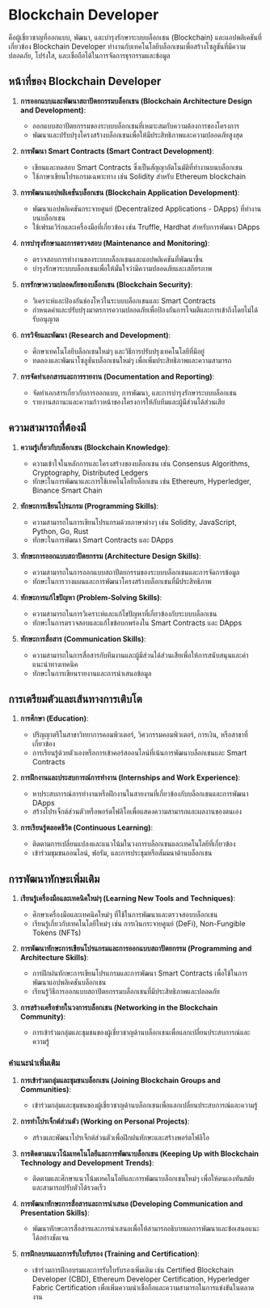 # Blockchain Developer
คือผู้เชี่ยวชาญที่ออกแบบ, พัฒนา, และบำรุงรักษาระบบบล็อกเชน (Blockchain) และแอปพลิเคชันที่เกี่ยวข้อง Blockchain Developer ทำงานกับเทคโนโลยีบล็อกเชนเพื่อสร้างโซลูชันที่มีความปลอดภัย, โปร่งใส, และเชื่อถือได้ในการจัดการธุรกรรมและข้อมูล

## หน้าที่ของ Blockchain Developer

1. **การออกแบบและพัฒนาสถาปัตยกรรมบล็อกเชน (Blockchain Architecture Design and Development)**:
    - ออกแบบสถาปัตยกรรมของระบบบล็อกเชนที่เหมาะสมกับความต้องการของโครงการ
    - พัฒนาและปรับปรุงโครงสร้างบล็อกเชนเพื่อให้มีประสิทธิภาพและความปลอดภัยสูงสุด

2. **การพัฒนา Smart Contracts (Smart Contract Development)**:
    - เขียนและทดสอบ Smart Contracts ซึ่งเป็นสัญญาอัตโนมัติที่ทำงานบนบล็อกเชน
    - ใช้ภาษาเขียนโปรแกรมเฉพาะทาง เช่น Solidity สำหรับ Ethereum blockchain

3. **การพัฒนาแอปพลิเคชันบล็อกเชน (Blockchain Application Development)**:
    - พัฒนาแอปพลิเคชันกระจายศูนย์ (Decentralized Applications - DApps) ที่ทำงานบนบล็อกเชน
    - ใช้เฟรมเวิร์กและเครื่องมือที่เกี่ยวข้อง เช่น Truffle, Hardhat สำหรับการพัฒนา DApps

4. **การบำรุงรักษาและการตรวจสอบ (Maintenance and Monitoring)**:
    - ตรวจสอบการทำงานของระบบบล็อกเชนและแอปพลิเคชันที่พัฒนาขึ้น
    - บำรุงรักษาระบบบล็อกเชนเพื่อให้มั่นใจว่ามีความปลอดภัยและเสถียรภาพ

5. **การรักษาความปลอดภัยของบล็อกเชน (Blockchain Security)**:
    - วิเคราะห์และป้องกันช่องโหว่ในระบบบล็อกเชนและ Smart Contracts
    - กำหนดค่าและปรับปรุงมาตรการความปลอดภัยเพื่อป้องกันการโจมตีและการเข้าถึงโดยไม่ได้รับอนุญาต

6. **การวิจัยและพัฒนา (Research and Development)**:
    - ศึกษาเทคโนโลยีบล็อกเชนใหม่ๆ และวิธีการปรับปรุงเทคโนโลยีที่มีอยู่
    - ทดลองและพัฒนาโซลูชันบล็อกเชนใหม่ๆ เพื่อเพิ่มประสิทธิภาพและความสามารถ

7. **การจัดทำเอกสารและการรายงาน (Documentation and Reporting)**:
    - จัดทำเอกสารเกี่ยวกับการออกแบบ, การพัฒนา, และการบำรุงรักษาระบบบล็อกเชน
    - รายงานสถานะและความก้าวหน้าของโครงการให้กับทีมและผู้มีส่วนได้ส่วนเสีย

## ความสามารถที่ต้องมี

1. **ความรู้เกี่ยวกับบล็อกเชน (Blockchain Knowledge)**:
    - ความเข้าใจในหลักการและโครงสร้างของบล็อกเชน เช่น Consensus Algorithms, Cryptography, Distributed Ledgers
    - ทักษะในการพัฒนาและการใช้เทคโนโลยีบล็อกเชน เช่น Ethereum, Hyperledger, Binance Smart Chain

2. **ทักษะการเขียนโปรแกรม (Programming Skills)**:
    - ความสามารถในการเขียนโปรแกรมด้วยภาษาต่างๆ เช่น Solidity, JavaScript, Python, Go, Rust
    - ทักษะในการพัฒนา Smart Contracts และ DApps

3. **ทักษะการออกแบบสถาปัตยกรรม (Architecture Design Skills)**:
    - ความสามารถในการออกแบบสถาปัตยกรรมของระบบบล็อกเชนและการจัดการข้อมูล
    - ทักษะในการวางแผนและการพัฒนาโครงสร้างบล็อกเชนที่มีประสิทธิภาพ

4. **ทักษะการแก้ไขปัญหา (Problem-Solving Skills)**:
    - ความสามารถในการวิเคราะห์และแก้ไขปัญหาที่เกี่ยวข้องกับระบบบล็อกเชน
    - ทักษะในการตรวจสอบและแก้ไขข้อบกพร่องใน Smart Contracts และ DApps

5. **ทักษะการสื่อสาร (Communication Skills)**:
    - ความสามารถในการสื่อสารกับทีมงานและผู้มีส่วนได้ส่วนเสียเพื่อให้การสนับสนุนและคำแนะนำทางเทคนิค
    - ทักษะในการเขียนรายงานและการนำเสนอข้อมูล

## การเตรียมตัวและเส้นทางการเติบโต

1. **การศึกษา (Education)**:
    - ปริญญาตรีในสาขาวิทยาการคอมพิวเตอร์, วิศวกรรมคอมพิวเตอร์, การเงิน, หรือสาขาที่เกี่ยวข้อง
    - การเรียนรู้ด้วยตัวเองหรือการเข้าคอร์สออนไลน์ที่เน้นการพัฒนาบล็อกเชนและ Smart Contracts

2. **การฝึกงานและประสบการณ์การทำงาน (Internships and Work Experience)**:
    - หาประสบการณ์การทำงานหรือฝึกงานในสายงานที่เกี่ยวข้องกับบล็อกเชนและการพัฒนา DApps
    - สร้างโปรเจ็กต์ส่วนตัวหรือพอร์ตโฟลิโอเพื่อแสดงความสามารถและผลงานของตนเอง

3. **การเรียนรู้ตลอดชีวิต (Continuous Learning)**:
    - ติดตามการเปลี่ยนแปลงและแนวโน้มในวงการบล็อกเชนและเทคโนโลยีที่เกี่ยวข้อง
    - เข้าร่วมชุมชนออนไลน์, ฟอรัม, และการประชุมหรือสัมมนาด้านบล็อกเชน

## การพัฒนาทักษะเพิ่มเติม

1. **เรียนรู้เครื่องมือและเทคนิคใหม่ๆ (Learning New Tools and Techniques)**:
    - ศึกษาเครื่องมือและเทคนิคใหม่ๆ ที่ใช้ในการพัฒนาและตรวจสอบบล็อกเชน
    - เรียนรู้เกี่ยวกับเทคโนโลยีใหม่ๆ เช่น การเงินกระจายศูนย์ (DeFi), Non-Fungible Tokens (NFTs)

2. **การพัฒนาทักษะการเขียนโปรแกรมและการออกแบบสถาปัตยกรรม (Programming and Architecture Skills)**:
    - การฝึกฝนทักษะการเขียนโปรแกรมและการพัฒนา Smart Contracts เพื่อใช้ในการพัฒนาแอปพลิเคชันบล็อกเชน
    - เรียนรู้วิธีการออกแบบสถาปัตยกรรมบล็อกเชนที่มีประสิทธิภาพและปลอดภัย

3. **การสร้างเครือข่ายในวงการบล็อกเชน (Networking in the Blockchain Community)**:
    - การเข้าร่วมกลุ่มและชุมชนของผู้เชี่ยวชาญด้านบล็อกเชนเพื่อแลกเปลี่ยนประสบการณ์และความรู้

### คำแนะนำเพิ่มเติม

1. **การเข้าร่วมกลุ่มและชุมชนบล็อกเชน (Joining Blockchain Groups and Communities)**:
    - เข้าร่วมกลุ่มและชุมชนของผู้เชี่ยวชาญด้านบล็อกเชนเพื่อแลกเปลี่ยนประสบการณ์และความรู้

2. **การทำโปรเจ็กต์ส่วนตัว (Working on Personal Projects)**:
    - สร้างและพัฒนาโปรเจ็กต์ส่วนตัวเพื่อฝึกฝนทักษะและสร้างพอร์ตโฟลิโอ

3. **การติดตามแนวโน้มเทคโนโลยีและการพัฒนาบล็อกเชน (Keeping Up with Blockchain Technology and Development Trends)**:
    - ติดตามและศึกษาแนวโน้มเทคโนโลยีและการพัฒนาบล็อกเชนใหม่ๆ เพื่อให้ตนเองทันสมัยและสามารถปรับตัวได้รวดเร็ว

4. **การพัฒนาทักษะการสื่อสารและการนำเสนอ (Developing Communication and Presentation Skills)**:
    - พัฒนาทักษะการสื่อสารและการนำเสนอเพื่อให้สามารถอธิบายผลการพัฒนาและข้อเสนอแนะได้อย่างชัดเจน

5. **การฝึกอบรมและการรับใบรับรอง (Training and Certification)**:
    - เข้าร่วมการฝึกอบรมและการรับใบรับรองเพิ่มเติม เช่น Certified Blockchain Developer (CBD), Ethereum Developer Certification, Hyperledger Fabric Certification เพื่อเพิ่มความน่าเชื่อถือและความสามารถในการแข่งขันในตลาดงาน